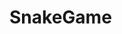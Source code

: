 # SnakeGame

<!DOCTYPE html>
<html>
<head>
  <title>Snake Game</title>
  <meta charset="UTF-8">
  <style>

  </style>
</head>
<body>
<canvas width="400" height="400" id="game"></canvas>
<script>
const canvas = document.getElementById('game');
const context = canvas.getContext('2d');

// the canvas width & height, snake x & y, and the apple x & y, all need to be a multiples of the grid size in order for collision detection to work
const grid = 16;
const count = 0;

const snake = {
  x: 160,
  y: 160,

  // snake velocity. moves one grid length every frame in either the x or y direction
  dx: grid,
  dy: 0,

  // keep track of all grids the snake body occupies
  cells: [],

  // length of the snake. grows when eating an apple
  maxCells: 4
};
const apple = {
  x: 320,
  y: 320
};

// get random whole numbers in a specific range
// @see https://stackoverflow.com/a/1527820/2124254
function getRandomInt(min, max) {
  return Math.floor(Math.random() * (max - min)) + min;
}

// game loop
function loop() {
  requestAnimationFrame(loop);

  // slow game loop to 15 fps instead of 60 (60/15 = 4)
  if (++count < 4) {
    return;
  }

  count = 0;
  context.clearRect(0,0,canvas.width,canvas.height)

  count = 0;
  context.clearRect(0,0,canvas.width,canvas.height);

  // move snake by it's velocity
  snake.x += snake.dx;
  snake.y += snake.dy;

  // wrap snake position horizontally on edge of screen
  if (snake.x < 0) {
    snake.x = canvas.width - grid;
  }
  else if (snake.x >= canvas.width) {
    snake.x = 0;
  }

  // wrap snake position vertically on edge of screen
  if (snake.y < 0) {
    snake.y = canvas.height - grid;
  }
  else if (snake.y >= canvas.height) {
    snake.y = 0;
  }

  
